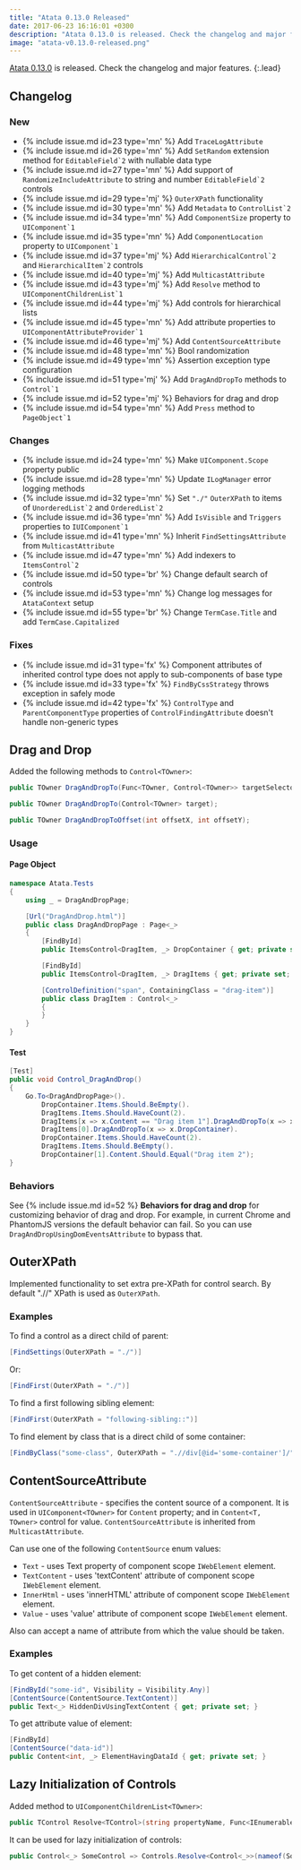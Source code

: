 ```yaml
---
title: "Atata 0.13.0 Released"
date: 2017-06-23 16:16:01 +0300
description: "Atata 0.13.0 is released. Check the changelog and major features."
image: "atata-v0.13.0-released.png"
---
```


[Atata 0.13.0](https://www.nuget.org/packages/Atata/0.13.0) is released. Check the changelog and major features.
{:.lead}

## Changelog

### New

* {% include issue.md id=23 type='mn' %} Add `TraceLogAttribute`
* {% include issue.md id=26 type='mn' %} Add `SetRandom` extension method for ``EditableField`2`` with nullable data type
* {% include issue.md id=27 type='mn' %} Add support of `RandomizeIncludeAttribute` to string and number ``EditableField`2`` controls
* {% include issue.md id=29 type='mj' %} `OuterXPath` functionality
* {% include issue.md id=30 type='mn' %} Add `Metadata` to ``ControlList`2``
* {% include issue.md id=34 type='mn' %} Add `ComponentSize` property to ``UIComponent`1``
* {% include issue.md id=35 type='mn' %} Add `ComponentLocation` property to ``UIComponent`1``
* {% include issue.md id=37 type='mj' %} Add ``HierarchicalControl`2`` and ``HierarchicalItem`2`` controls
* {% include issue.md id=40 type='mj' %} Add `MulticastAttribute`
* {% include issue.md id=43 type='mj' %} Add `Resolve` method to ``UIComponentChildrenList`1``
* {% include issue.md id=44 type='mj' %} Add controls for hierarchical lists
* {% include issue.md id=45 type='mn' %} Add attribute properties to ``UIComponentAttributeProvider`1``
* {% include issue.md id=46 type='mj' %} Add `ContentSourceAttribute`
* {% include issue.md id=48 type='mn' %} Bool randomization
* {% include issue.md id=49 type='mn' %} Assertion exception type configuration
* {% include issue.md id=51 type='mj' %} Add `DragAndDropTo` methods to ``Control`1``
* {% include issue.md id=52 type='mj' %} Behaviors for drag and drop
* {% include issue.md id=54 type='mn' %} Add `Press` method to ``PageObject`1``

### Changes

* {% include issue.md id=24 type='mn' %} Make `UIComponent.Scope` property public
* {% include issue.md id=28 type='mn' %} Update `ILogManager` error logging methods
* {% include issue.md id=32 type='mn' %} Set `"./"` `OuterXPath` to items of ``UnorderedList`2`` and ``OrderedList`2``
* {% include issue.md id=36 type='mn' %} Add `IsVisible` and `Triggers` properties to ``IUIComponent`1``
* {% include issue.md id=41 type='mn' %} Inherit `FindSettingsAttribute` from `MulticastAttribute`
* {% include issue.md id=47 type='mn' %} Add indexers to ``ItemsControl`2``
* {% include issue.md id=50 type='br' %} Change default search of controls
* {% include issue.md id=53 type='mn' %} Change log messages for `AtataContext` setup
* {% include issue.md id=55 type='br' %} Change `TermCase.Title` and add `TermCase.Capitalized`

### Fixes
* {% include issue.md id=31 type='fx' %} Component attributes of inherited control type does not apply to sub-components of base type
* {% include issue.md id=33 type='fx' %} `FindByCssStrategy` throws exception in safely mode
* {% include issue.md id=42 type='fx' %} `ControlType` and `ParentComponentType` properties of `ControlFindingAttribute` doesn't handle non-generic types

## Drag and Drop

Added the following methods to `Control<TOwner>`:

```cs
public TOwner DragAndDropTo(Func<TOwner, Control<TOwner>> targetSelector);

public TOwner DragAndDropTo(Control<TOwner> target);

public TOwner DragAndDropToOffset(int offsetX, int offsetY);
```

### Usage

#### Page Object

```cs
namespace Atata.Tests
{
    using _ = DragAndDropPage;

    [Url("DragAndDrop.html")]
    public class DragAndDropPage : Page<_>
    {
        [FindById]
        public ItemsControl<DragItem, _> DropContainer { get; private set; }

        [FindById]
        public ItemsControl<DragItem, _> DragItems { get; private set; }

        [ControlDefinition("span", ContainingClass = "drag-item")]
        public class DragItem : Control<_>
        {
        }
    }
}
```

#### Test

```cs
[Test]
public void Control_DragAndDrop()
{
    Go.To<DragAndDropPage>().
        DropContainer.Items.Should.BeEmpty().
        DragItems.Items.Should.HaveCount(2).
        DragItems[x => x.Content == "Drag item 1"].DragAndDropTo(x => x.DropContainer).
        DragItems[0].DragAndDropTo(x => x.DropContainer).
        DropContainer.Items.Should.HaveCount(2).
        DragItems.Items.Should.BeEmpty().
        DropContainer[1].Content.Should.Equal("Drag item 2");
}
```

### Behaviors

See {% include issue.md id=52 %} **Behaviors for drag and drop** for customizing behavior of drag and drop. For example, in current Chrome and PhantomJS versions the default behavior can fail. So you can use `DragAndDropUsingDomEventsAttribute` to bypass that.

## OuterXPath

Implemented functionality to set extra pre-XPath for control search. By default ".//" XPath is used as `OuterXPath`.

### Examples

To find a control as a direct child of parent:

```cs
[FindSettings(OuterXPath = "./")]
```

Or:

```cs
[FindFirst(OuterXPath = "./")]
```

To find a first following sibling element:

```cs
[FindFirst(OuterXPath = "following-sibling::")]
```

To find element by class that is a direct child of some container:

```cs
[FindByClass("some-class", OuterXPath = ".//div[@id='some-container']/")]
```

## ContentSourceAttribute

`ContentSourceAttribute` - specifies the content source of a component. It is used in `UIComponent<TOwner>` for `Content` property; and in `Content<T, TOwner>` control for value. `ContentSourceAttribute` is inherited from `MulticastAttribute`.

Can use one of the following `ContentSource` enum values:

- `Text` - uses Text property of component scope `IWebElement` element.
- `TextContent` - uses 'textContent' attribute of component scope `IWebElement` element.
- `InnerHtml` - uses 'innerHTML' attribute of component scope `IWebElement` element.
- `Value` - uses 'value' attribute of component scope `IWebElement` element.

Also can accept a name of attribute from which the value should be taken.

### Examples

To get content of a hidden element:

```cs
[FindById("some-id", Visibility = Visibility.Any)]
[ContentSource(ContentSource.TextContent)]
public Text<_> HiddenDivUsingTextContent { get; private set; }
```

To get attribute value of element:

```cs
[FindById]
[ContentSource("data-id")]
public Content<int, _> ElementHavingDataId { get; private set; }
```

## Lazy Initialization of Controls

Added method to `UIComponentChildrenList<TOwner>`:

```cs
public TControl Resolve<TControl>(string propertyName, Func<IEnumerable<Attribute>> additionalAttributesFactory = null);
```

It can be used for lazy initialization of controls:

```cs
public Control<_> SomeControl => Controls.Resolve<Control<_>>(nameof(SomeControl));
```